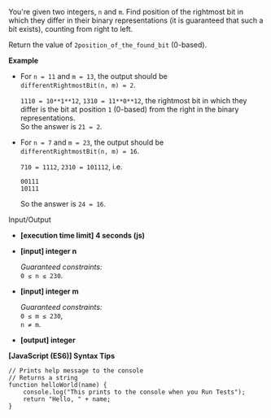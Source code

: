 You're given two integers, `n` and `m`. Find position of the rightmost bit in
which they differ in their binary representations (it is guaranteed that such a
bit exists), counting from right to left.

Return the value of `2position_of_the_found_bit` (0-based).

**Example**

- For `n = 11` and `m = 13`, the output should be  
  `differentRightmostBit(n, m) = 2`.

  `1110 = 10**1**12`, `1310 = 11**0**12`, the rightmost bit in which they differ
  is the bit at position `1` (0-based) from the right in the binary
  representations.  
  So the answer is `21 = 2`.

- For `n = 7` and `m = 23`, the output should be  
  `differentRightmostBit(n, m) = 16`.

  `710 = 1112`, `2310 = 101112`, i.e.

      00111
      10111

  So the answer is `24 = 16`.

Input/Output

- **\[execution time limit\] 4 seconds (js)**

- **\[input\] integer n**

  _Guaranteed constraints:_  
  `0 ≤ n ≤ 230`.

- **\[input\] integer m**

  _Guaranteed constraints:_  
  `0 ≤ m ≤ 230`,  
  `n ≠ m`.

- **\[output\] integer**

**\[JavaScript (ES6)\] Syntax Tips**

    // Prints help message to the console
    // Returns a string
    function helloWorld(name) {
        console.log("This prints to the console when you Run Tests");
        return "Hello, " + name;
    }
